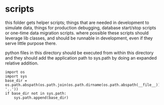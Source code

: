 scripts
=======

this folder gets helper scripts; things that are needed in development
to simulate data, things for production debugging, database start/stop scripts
or one-time data migration scripts. where possible these scripts should leverage lib classes,
and should be runnable in development, even if they serve little purpose there.

python files in this directory should be executed from within this directory
and they should add the application path to sys.path by doing an expanded relative addition.

    import os
    import sys
    base_dir = os.path.abspath(os.path.join(os.path.dirname(os.path.abspath(__file__)), '..'))
    if base_dir not in sys.path:
        sys.path.append(base_dir)
